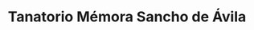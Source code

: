 ---
title: "Tanatorio Mémora Sancho de Ávila"
url: /barcelona/tanatorio-memora-sancho-de-avila/
shop: directores de funerarias
---